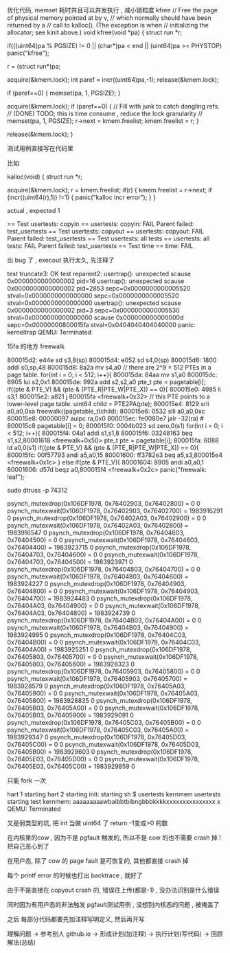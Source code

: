 优化代码, memset 耗时并且可以并发执行 , 减小锁粒度 kfree
// Free the page of physical memory pointed at by v,
// which normally should have been returned by a
// call to kalloc().  (The exception is when
// initializing the allocator; see kinit above.)
void
kfree(void *pa)
{
struct run *r;

if(((uint64)pa % PGSIZE) != 0 || (char*)pa < end || (uint64)pa >= PHYSTOP)
panic("kfree");


r = (struct run*)pa;

acquire(&kmem.lock);
int paref = incr((uint64)pa,-1);
release(&kmem.lock);

if (paref==0) {
memset(pa, 1, PGSIZE);
}

acquire(&kmem.lock);
if (paref==0) {
// Fill with junk to catch dangling refs.
// (DONE) TODO; this is time consume , reduce the lock granularity
//      memset(pa, 1, PGSIZE);
r->next = kmem.freelist;
kmem.freelist = r;
}

release(&kmem.lock);
}



测试用例直接写在代码里

比如

kalloc(void)
{
struct run *r;

acquire(&kmem.lock);
r = kmem.freelist;
if(r) {
kmem.freelist = r->next;
if (incr((uint64(r),1)) !=1) {
panic("kalloc incr error");
}
}


actual , expected
           1





== Test   usertests: copyin ==
usertests: copyin: FAIL
Parent failed: test_usertests
== Test   usertests: copyout ==
usertests: copyout: FAIL
Parent failed: test_usertests
== Test   usertests: all tests ==
usertests: all tests: FAIL
Parent failed: test_usertests
== Test time ==
time: FAIL 




出 bug 了 , execout 执行太久, 先注释了

test truncate3: OK
test reparent2: usertrap(): unexpected scause 0x0000000000000002 pid=16
usertrap(): unexpected scause 0x0000000000000002 pid=2853
sepc=0x0000000000005520 stval=0x0000000000000000
sepc=0x0000000000005520 stval=0x0000000000000000
usertrap(): unexpected scause 0x0000000000000002 pid=3
sepc=0x0000000000005530 stval=0x0000000000000000
scause 0x000000000000000d
sepc=0x00000000800015fa stval=0x0404040404040000
panic: kerneltrap
QEMU: Terminated

15fa 的地方 freewalk

800015d2:	e44e                	sd	s3,8(sp)
800015d4:	e052                	sd	s4,0(sp)
800015d6:	1800                	addi	s0,sp,48
800015d8:	8a2a                	mv	s4,a0
// there are 2^9 = 512 PTEs in a page table.
for(int i = 0; i < 512; i++){
800015da:	84aa                	mv	s1,a0
800015dc:	6905                	lui	s2,0x1
800015de:	992a                	add	s2,s2,a0
pte_t pte = pagetable[i];
if((pte & PTE_V) && (pte & (PTE_R|PTE_W|PTE_X)) == 0){
800015e0:	4985                	li	s3,1
800015e2:	a821                	j	800015fa <freewalk+0x32>
// this PTE points to a lower-level page table.
uint64 child = PTE2PA(pte);
800015e4:	8129                	srli	a0,a0,0xa
freewalk((pagetable_t)child);
800015e6:	0532                	slli	a0,a0,0xc
800015e8:	00000097          	auipc	ra,0x0
800015ec:	fe0080e7          	jalr	-32(ra) # 800015c8 <freewalk>
pagetable[i] = 0;
800015f0:	0004b023          	sd	zero,0(s1)
for(int i = 0; i < 512; i++){
800015f4:	04a1                	addi	s1,s1,8
800015f6:	03248163          	beq	s1,s2,80001618 <freewalk+0x50>
pte_t pte = pagetable[i];
800015fa:	6088                	ld	a0,0(s1)
if((pte & PTE_V) && (pte & (PTE_R|PTE_W|PTE_X)) == 0){
800015fc:	00f57793          	andi	a5,a0,15
80001600:	ff3782e3          	beq	a5,s3,800015e4 <freewalk+0x1c>
} else if(pte & PTE_V){
80001604:	8905                	andi	a0,a0,1
80001606:	d57d                	beqz	a0,800015f4 <freewalk+0x2c>
panic("freewalk: leaf");



sudo dtruss -p 74312

psynch_mutexdrop(0x106DF1978, 0x76402903, 0x76402800)		 = 0 0
psynch_mutexwait(0x106DF1978, 0x76402903, 0x76402700)		 = 1983916291 0
psynch_mutexdrop(0x106DF1978, 0x76402A03, 0x76402900)		 = 0 0
psynch_mutexwait(0x106DF1978, 0x76402A03, 0x76402800)		 = 1983916547 0
psynch_mutexdrop(0x106DF1978, 0x76404603, 0x76404500)		 = 0 0
psynch_mutexwait(0x106DF1978, 0x76404603, 0x76404400)		 = 1983923715 0
psynch_mutexdrop(0x106DF1978, 0x76404703, 0x76404600)		 = 0 0
psynch_mutexwait(0x106DF1978, 0x76404703, 0x76404500)		 = 1983923971 0
psynch_mutexdrop(0x106DF1978, 0x76404803, 0x76404700)		 = 0 0
psynch_mutexwait(0x106DF1978, 0x76404803, 0x76404600)		 = 1983924227 0
psynch_mutexdrop(0x106DF1978, 0x76404903, 0x76404800)		 = 0 0
psynch_mutexwait(0x106DF1978, 0x76404903, 0x76404700)		 = 1983924483 0
psynch_mutexdrop(0x106DF1978, 0x76404A03, 0x76404900)		 = 0 0
psynch_mutexwait(0x106DF1978, 0x76404A03, 0x76404800)		 = 1983924739 0
psynch_mutexdrop(0x106DF1978, 0x76404B03, 0x76404A00)		 = 0 0
psynch_mutexwait(0x106DF1978, 0x76404B03, 0x76404900)		 = 1983924995 0
psynch_mutexdrop(0x106DF1978, 0x76404C03, 0x76404B00)		 = 0 0
psynch_mutexwait(0x106DF1978, 0x76404C03, 0x76404A00)		 = 1983925251 0
psynch_mutexdrop(0x106DF1978, 0x76405803, 0x76405700)		 = 0 0
psynch_mutexwait(0x106DF1978, 0x76405803, 0x76405600)		 = 1983928323 0
psynch_mutexdrop(0x106DF1978, 0x76405903, 0x76405800)		 = 0 0
psynch_mutexwait(0x106DF1978, 0x76405903, 0x76405700)		 = 1983928579 0
psynch_mutexdrop(0x106DF1978, 0x76405A03, 0x76405900)		 = 0 0
psynch_mutexwait(0x106DF1978, 0x76405A03, 0x76405800)		 = 1983928835 0
psynch_mutexdrop(0x106DF1978, 0x76405B03, 0x76405A00)		 = 0 0
psynch_mutexwait(0x106DF1978, 0x76405B03, 0x76405900)		 = 1983929091 0
psynch_mutexdrop(0x106DF1978, 0x76405C03, 0x76405B00)		 = 0 0
psynch_mutexwait(0x106DF1978, 0x76405C03, 0x76405A00)		 = 1983929347 0
psynch_mutexdrop(0x106DF1978, 0x76405D03, 0x76405C00)		 = 0 0
psynch_mutexwait(0x106DF1978, 0x76405D03, 0x76405B00)		 = 1983929603 0
psynch_mutexdrop(0x106DF1978, 0x76405E03, 0x76405D00)		 = 0 0
psynch_mutexwait(0x106DF1978, 0x76405E03, 0x76405C00)		 = 1983929859 0



只能 fork 一次

hart 1 starting
hart 2 starting
init: starting sh
$ usertests kernmem
usertests starting
test kernmem: aaaaaaaaawbaibbtbibngbbbkkkkxxxxxxxxxxxxxxx
x
QEMU: Terminated




又是弱类型的坑, 把 int 当做 uint64 了 return -1变成>0 的数


在内核里的cow , 因为不是 pgfault 触发的, 所以不是 cow 的也不需要 crash 掉 ! 把自己恶心到了

在用户态, 除了 cow 的 page fault 是可恢复的, 其他都直接 crash 掉

每个 printf error 的时候也打出 backtrace , 就好了

由于不是直接在 copyout crash 的, 错误往上传(都是-1) , 没办法识别是什么错误

同时因为有用户态的非法触发 pgfault测试用例 , 没想到内核态的问题 , 被掩盖了

之后 每部分代码都要先加注释写明定义, 然后再开写

理解问题 -> 参考别人 github.io -> 形成计划(加注释) -> 执行计划(写代码) -> 回顾解法(总结)